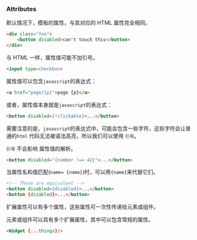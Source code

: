 ### Attributes

默认情况下，模板的属性，与其对应的 HTML 属性完全相同。

```html
<div class="foo">
    <button disabled>can't touch this</button>
</div>
```

与 HTML 一样，属性值可能不加引号。

```html
<input type=checkbox>
```

属性值可以包含`javascript`的表达式：

```html
<a href="page/{p}">page {p}</a>
```

或者，属性值本身就是`javascript`的表达式：

```html
<button disabled={!clickable}>...</button>
```

需要注意的是，`javascript`的表达式中，可能会包含一些字符，这些字符会让普通的`html` 代码无法被语法高亮，所以我们可以使用 `引号`。 

`引号` 不会影响 属性值的解析。

```html
<button disabled="{number !== 42}">...</button>
```
当属性名和值匹配(`name= {name}`)时，可以用`{name}`来代替它们。

```html
<!-- These are equivalent -->
<button disabled={disabled}>...</button>
<button {disabled}>...</button>
```

扩展属性可以有多个属性，这些属性可一次性传递给元素或组件。

元素或组件可以具有多个扩展属性，其中可以包含常规的属性。

```html
<Widget {...things}/>
```

